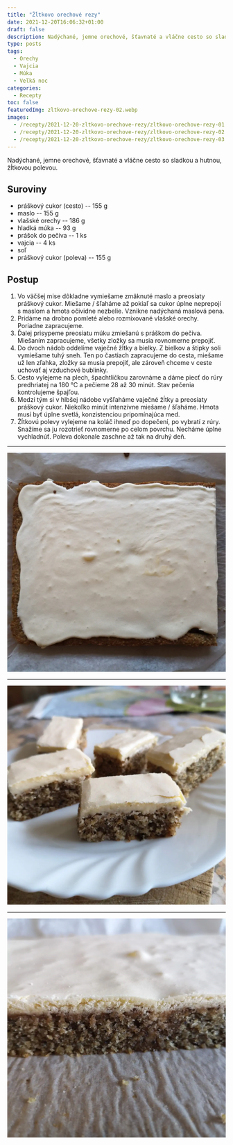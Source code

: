 ```yaml
---
title: "Žĺtkovo orechové rezy"
date: 2021-12-20T16:06:32+01:00
draft: false
description: Nadýchané, jemne orechové, šťavnaté a vláčne cesto so sladkou a hutnou, žĺtkovou polevou.
type: posts
tags:
  - Orechy
  - Vajcia
  - Múka
  - Veľká noc
categories:
  - Recepty
toc: false
featuredImg: zltkovo-orechove-rezy-02.webp
images:
  - /recepty/2021-12-20-zltkovo-orechove-rezy/zltkovo-orechove-rezy-01.webp
  - /recepty/2021-12-20-zltkovo-orechove-rezy/zltkovo-orechove-rezy-02.webp
  - /recepty/2021-12-20-zltkovo-orechove-rezy/zltkovo-orechove-rezy-03.webp
---
```


Nadýchané, jemne orechové, šťavnaté a vláčne cesto so sladkou a hutnou, žĺtkovou polevou.

## Suroviny

- práškový cukor (cesto) -- 155 g
- maslo -- 155 g
- vlašské orechy -- 186 g
- hladká múka -- 93 g
- prášok do pečiva -- 1 ks
- vajcia -- 4 ks
- soľ
- práškový cukor (poleva) -- 155 g

## Postup

1. Vo väčšej mise dôkladne vymiešame zmäknuté maslo a preosiaty práškový cukor. Miešame / šľaháme až pokiaľ sa cukor úplne neprepojí s maslom a hmota očividne nezbelie. Vznikne nadýchaná maslová pena.
2. Pridáme na drobno pomleté alebo rozmixované vlašské orechy. Poriadne zapracujeme.
3. Ďalej prisypeme preosiatu múku zmiešanú s práškom do pečiva. Miešaním zapracujeme, všetky zložky sa musia rovnomerne prepojiť.
4. Do dvoch nádob oddelíme vaječné žĺtky a bielky. Z bielkov a štipky soli vymiešame tuhý sneh. Ten po častiach zapracujeme do cesta, miešame už len zľahka, zložky sa musia prepojiť, ale zároveň chceme v ceste uchovať aj vzduchové bublinky.
5. Cesto vylejeme na plech, špachtličkou zarovnáme a dáme piecť do rúry predhriatej na 180 °C a pečieme 28 až 30 minút. Stav pečenia kontrolujeme špajľou.
6. Medzi tým si v hlbšej nádobe vyšľaháme vaječné žĺtky a preosiaty práškový cukor. Niekoľko minút intenzívne miešame / šľaháme. Hmota musí byť úplne svetlá, konzistenciou pripomínajúca med.
7. Žĺtkovú polevy vylejeme na koláč ihneď po dopečení, po vybratí z rúry. Snažíme sa ju rozotrieť rovnomerne po celom povrchu. Necháme úplne vychladnúť. Poleva dokonale zaschne až tak na druhý deň.

---

![Žĺtkovo orechové rezy - povrch](zltkovo-orechove-rezy-01.webp "Žĺtkovo orechové rezy - povrch (autor: zwieratko, 2021)")

---

![Žĺtkovo orechové rezy](zltkovo-orechove-rezy-02.webp "Žĺtkovo orechové rezy (autor: zwieratko, 2021)")

---

![Žĺtkovo orechové rezy - prierez](zltkovo-orechove-rezy-03.webp "Žĺtkovo orechové rezy - prierez (autor: zwieratko, 2021)")